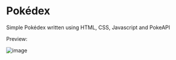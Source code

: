 # Pokédex
Simple Pokédex written using HTML, CSS, Javascript and PokeAPI

Preview:

![image](https://user-images.githubusercontent.com/73852167/215276758-47fb1699-06de-49e9-8619-fccf117d389c.png)

